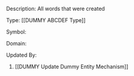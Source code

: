 Description: All words that were created

Type: [[DUMMY ABCDEF Type]]

Symbol: 

Domain: 

Updated By:
1. [[DUMMY Update Dummy Entity Mechanism]]

